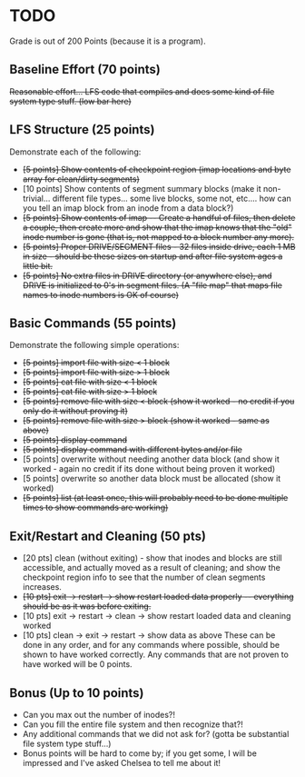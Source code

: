 # TODO

Grade is out of 200 Points (because it is a program).

## Baseline Effort (70 points)
~~Reasonable effort... LFS code that compiles and does some kind of file system type stuff. (low bar here)~~

## LFS Structure (25 points)

Demonstrate each of the following:

  - ~~[5 points] Show contents of checkpoint region (imap locations and byte array for clean/dirty segments)~~
  - [10 points] Show contents of segment summary blocks (make it non-trivial... different file types... some live blocks, some not, etc.... how can you tell an imap block from an inode from a data block?)
  - ~~[5 points] Show contents of imap -- Create a handful of files, then delete a couple, then create more and show that the imap knows that the "old" inode number is gone (that is, not mapped to a block number any more).~~
  - ~~[5 points] Proper DRIVE/SEGMENT files - 32 files inside drive, each 1 MB in size - should be these sizes on startup and after file system ages a little bit.~~
  - ~~[5 points] No extra files in DRIVE directory (or anywhere else), and DRIVE is initialized to 0's in segment files. (A "file map" that maps file names to inode numbers is OK of course)~~

## Basic Commands (55 points)
Demonstrate the following simple operations:
  - ~~[5 points] import file with size < 1 block~~
  - ~~[5 points] import file with size > 1 block~~
  - ~~[5 points] cat file with size  < 1 block~~
  - ~~[5 points] cat file with size > 1 block~~
  - ~~[5 points] remove file with size < block (show it worked - no credit if you only do it without proving it)~~
  - ~~[5 points] remove file with size > block (show it worked - same as above)~~
  - ~~[5 points] display command~~
  - ~~[5 points] display command with different bytes and/or file~~
  - [5 points] overwrite without needing another data block (and show it worked - again no credit if its done without being proven it worked)
  - [5 points] overwrite so another data block must be allocated (show it worked)
  - ~~[5 points] list (at least once, this will probably need to be done multiple times to show commands are working)~~

## Exit/Restart and Cleaning (50 pts)

  - [20 pts] clean (without exiting) - show that inodes and blocks are still accessible, and actually moved as a result of cleaning; and show the checkpoint region info to see that the number of clean segments increases.
  - ~~[10 pts] exit -> restart -> show restart loaded data properly -- everything should be as it was before exiting.~~
  - [10 pts] exit -> restart -> clean -> show restart loaded data and cleaning worked
  - [10 pts] clean -> exit -> restart -> show data as above
These can be done in any order, and for any commands where possible, should be shown to have worked correctly. Any commands that are not proven to have worked will be 0 points.

## Bonus (Up to 10 points)
  - Can you max out the number of inodes?!
  - Can you fill the entire file system and then recognize that?!
  - Any additional commands that we did not ask for?  (gotta be substantial file system type stuff...)
  - Bonus points will be hard to come by; if you get some, I will be impressed and I've asked Chelsea to tell me about it!

